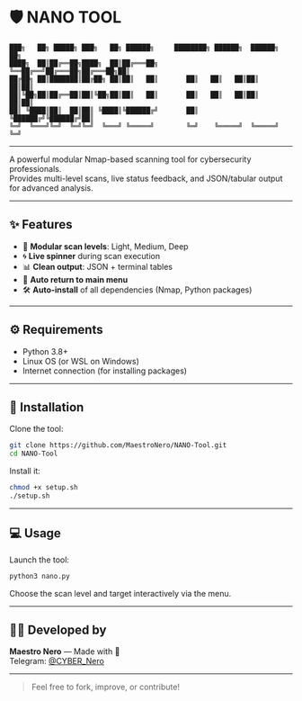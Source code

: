 # 🛡️ NANO TOOL

```
███╗   ██╗ █████╗ ███╗   ██╗ ██████╗     ████████╗ ██████╗  ██████╗ ██╗  
████╗  ██║██╔══██╗████╗  ██║██╔═══██╗    ╚══██╔══╝██╔═══██╗██╔═══██╗██║  
██╔██╗ ██║███████║██╔██╗ ██║██║   ██║       ██║   ██║   ██║██║   ██║██║  
██║╚██╗██║██╔══██║██║╚██╗██║██║   ██║       ██║   ██║   ██║██║   ██║██║  
██║ ╚████║██║  ██║██║ ╚████║╚██████╔╝       ██║   ╚██████╔╝╚██████╔╝██║  
╚═╝  ╚═══╝╚═╝  ╚═╝╚═╝  ╚═══╝ ╚═════╝        ╚═╝    ╚═════╝  ╚═════╝ ╚═╝  
```

---

A powerful modular Nmap-based scanning tool for cybersecurity professionals.  
Provides multi-level scans, live status feedback, and JSON/tabular output for advanced analysis.

---

## ✨ Features

- 🧠 **Modular scan levels**: Light, Medium, Deep
- 🌀 **Live spinner** during scan execution
- 📊 **Clean output**: JSON + terminal tables
- 🔁 **Auto return to main menu**
- 🛠️ **Auto-install** of all dependencies (Nmap, Python packages)

---

## ⚙️ Requirements

- Python 3.8+
- Linux OS (or WSL on Windows)
- Internet connection (for installing packages)

---

## 🚀 Installation

Clone the tool:

```bash
git clone https://github.com/MaestroNero/NANO-Tool.git
cd NANO-Tool
```

Install it:

```bash
chmod +x setup.sh
./setup.sh
```

---

## 💻 Usage

Launch the tool:

```bash
python3 nano.py
```

Choose the scan level and target interactively via the menu.

---

## 👨‍💻 Developed by

**Maestro Nero** — Made with 💖  
Telegram: [@CYBER_Nero](https://t.me/CYBER_Nero)

---

> Feel free to fork, improve, or contribute!
